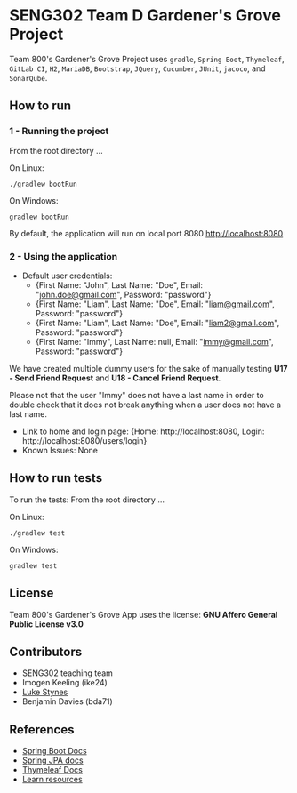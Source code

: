 # SENG302 Team D Gardener's Grove Project
Team 800's Gardener's Grove Project uses `gradle`, `Spring Boot`, `Thymeleaf`, `GitLab CI`, `H2`, `MariaDB`, `Bootstrap`, `JQuery`, `Cucumber`, `JUnit`, `jacoco`, and `SonarQube`.

## How to run
### 1 - Running the project
From the root directory ...

On Linux:
```
./gradlew bootRun
```

On Windows:
```
gradlew bootRun
```

By default, the application will run on local port 8080 [http://localhost:8080](http://localhost:8080)

### 2 - Using the application
- Default user credentials: 
   - {First Name: "John", Last Name: "Doe", Email: "john.doe@gmail.com", Password: "password"}
   - {First Name: "Liam", Last Name: "Doe", Email: "liam@gmail.com", Password: "password"}
   - {First Name: "Liam", Last Name: "Doe", Email: "liam2@gmail.com", Password: "password"}
   - {First Name: "Immy", Last Name: null, Email: "immy@gmail.com", Password: "password"}

We have created multiple dummy users for the sake of manually testing **U17 - Send Friend Request** and **U18 - Cancel Friend Request**. 

Please not that the user "Immy" does not have a last name in order to double check that it does not break anything when a user does not have a last name.

- Link to home and login page: {Home: http://localhost:8080, Login: http://localhost:8080/users/login}
- Known Issues: None

## How to run tests
To run the tests:
From the root directory ...

On Linux:
```
./gradlew test
```

On Windows:
```
gradlew test
```


## License
Team 800's Gardener's Grove App uses the license: **GNU Affero General Public License v3.0**

## Contributors

- SENG302 teaching team
- Imogen Keeling (ike24)
- [Luke Stynes](https://www.github.com/lukestynes)
- Benjamin Davies (bda71)

## References

- [Spring Boot Docs](https://docs.spring.io/spring-boot/docs/current/reference/htmlsingle/)
- [Spring JPA docs](https://docs.spring.io/spring-data/jpa/docs/current/reference/html/)
- [Thymeleaf Docs](https://www.thymeleaf.org/documentation.html)
- [Learn resources](https://learn.canterbury.ac.nz/course/view.php?id=17797&section=8)
